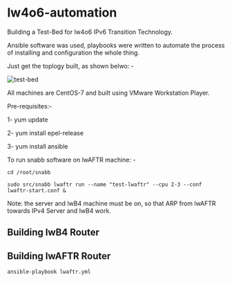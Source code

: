 # lw4o6-automation

Building a Test-Bed for lw4o6 IPv6 Transition Technology.

Ansible software was used, playbooks were written to automate the process of installing and configuration the whole thing.

Just get the toplogy built, as shown belwo: -





![test-bed](https://user-images.githubusercontent.com/45686881/193809234-a9ccf9fd-67e5-4ed4-8ede-4b61d0d26141.png)




All machines are CentOS-7 and built using VMware Workstation Player.

Pre-requisites:-

1- yum update

2- yum install epel-release

3- yum install ansible


To run snabb software on lwAFTR machine: -

``
cd /root/snabb
``

``
sudo src/snabb lwaftr run --name "test-lwaftr" --cpu 2-3 --conf lwaftr-start.conf &
``

Note: the server and lwB4 machine must be on, so that ARP from lwAFTR towards IPv4 Server and lwB4 work.



## Building lwB4 Router




## Building lwAFTR Router


``
ansible-playbook lwaftr.yml
``



